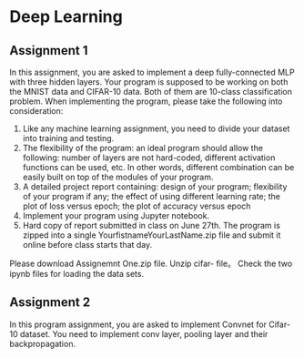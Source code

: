 Deep Learning
=============

Assignment 1
------------
In this assignment, you are asked to implement a deep fully-connected MLP with three hidden layers. Your program is supposed to be working on both the MNIST data and CIFAR-10 data. Both of them are 10-class classification problem. When implementing the program, please take the following into consideration:
1. Like any machine learning assignment, you need to divide your dataset into training and testing.
2. The flexibility of the program: an ideal program should allow the following: number of layers are not hard-coded, different activation functions can be used, etc. In other words, different combination can be easily built on top of the modules of your program.
3. A detailed project report containing: design of your program; flexibility of your program if any; the effect of using different learning rate; the plot of loss versus epoch; the plot of accuracy versus epoch
4. Implement your program using Jupyter notebook.
5. Hard copy of report submitted in class on June 27th. The program is zipped into a single YourfistnameYourLastName.zip file and submit it online before class starts that day.

Please download Assignemnt One.zip file. Unzip cifar- file。 Check the two ipynb files for loading the data sets.

Assignment 2
------------
In this program assignment, you are asked to implement Convnet for Cifar-10 dataset.  You need to implement conv layer, pooling layer and their backpropagation.   
